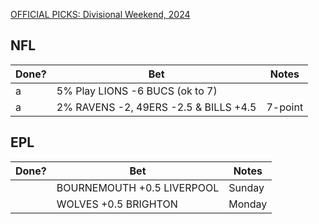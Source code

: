 [OFFICIAL PICKS: Divisional Weekend, 2024](https://sportspicks.locals.com/post/5137925/official-picks-divisional-weekend-2024)

## NFL

| Done? | Bet                                   | Notes   |
| ----- | ------------------------------------- | ------- |
| a     | 5% Play LIONS -6 BUCS (ok to 7)       |         |
| a     | 2% RAVENS -2, 49ERS -2.5 & BILLS +4.5 | 7-point |


## EPL

| Done? | Bet                        | Notes  |
| ----- | -------------------------- | ------ |
|       | BOURNEMOUTH +0.5 LIVERPOOL | Sunday |
|       | WOLVES +0.5 BRIGHTON       | Monday |